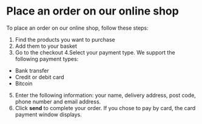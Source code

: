 # Place an order on our online shop

To place an order on our online shop, follow these steps:

1. Find the products you want to purchase
2. Add them to your basket
3. Go to the checkout
4.Select your payment type. We support the following payment types:
- Bank transfer
- Credit or debit card
- Bitcoin
5. Enter the following information: your name, delivery address, post code, phone number and email address.
6. Click **send** to complete your order. If you chose to pay by card, the card payment window displays.

